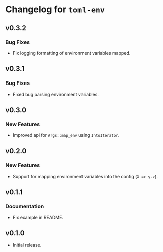 # Changelog for `toml-env`

## v0.3.2

### Bug Fixes

- Fix logging formatting of environment variables mapped.

## v0.3.1

### Bug Fixes

- Fixed bug parsing environment variables.

## v0.3.0

### New Features

- Improved api for `Args::map_env` using `IntoIterator`.

## v0.2.0

### New Features

- Support for mapping environment variables into the config (`X => y.z`).

## v0.1.1

### Documentation

- Fix example in README.

## v0.1.0

- Initial release.
